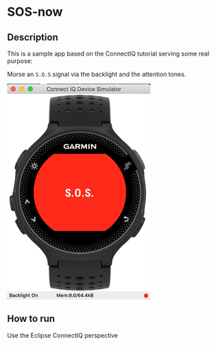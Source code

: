 # SOS-now

## Description

This is a sample app based on the ConnectIQ tutorial serving some real purpose:

Morse an `S.O.S` signal via the backlight and the attention tones.

![SOS-now app in simulator](doc/simulator.png)


## How to run

Use the Eclipse ConnectIQ perspective


